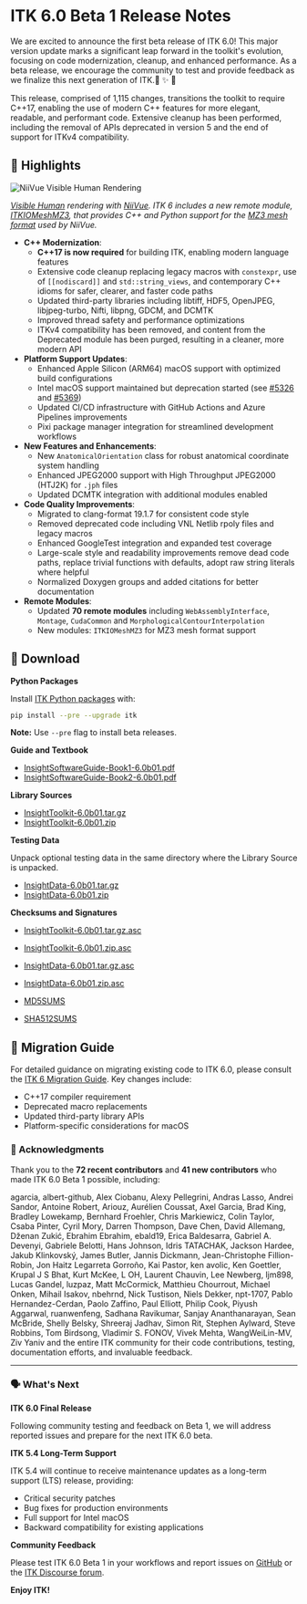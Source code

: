 # ITK 6.0 Beta 1 Release Notes

We are excited to announce the first beta release of ITK 6.0! This major version update marks a significant leap forward in the toolkit's evolution, focusing on code modernization, cleanup, and enhanced performance. As a beta release, we encourage the community to test and provide feedback as we finalize this next generation of ITK.🚀 ✨ 🎉

This release, comprised of 1,115 changes, transitions the toolkit to require C++17, enabling the use of modern C++ features for more elegant, readable, and performant code. Extensive cleanup has been performed, including the removal of APIs deprecated in version 5 and the end of support for ITKv4 compatibility.

🔦 Highlights
-------------

![NiiVue Visible Human Rendering](https://i.imgur.com/H2wL6id.png)

*[Visible Human](https://www.nlm.nih.gov/research/visible/visible_human.html) rendering with [NiiVue](https://niivue.com). ITK 6 includes a new remote module, [ITKIOMeshMZ3](https://github.com/InsightSoftwareConsortium/ITKIOMeshMZ3), that provides C++ and Python support for the [MZ3 mesh format](https://github.com/neurolabusc/surf-ice/tree/master/mz3) used by NiiVue.*

- **C++ Modernization**:
    - **C++17 is now required** for building ITK, enabling modern language features
    - Extensive code cleanup replacing legacy macros with `constexpr`, use of `[[nodiscard]]` and `std::string_views`, and contemporary C++ idioms for safer, clearer, and faster code paths
    - Updated third-party libraries including libtiff, HDF5, OpenJPEG, libjpeg-turbo, Nifti, libpng, GDCM, and DCMTK
    - Improved thread safety and performance optimizations
    - ITKv4 compatibility has been removed, and content from the Deprecated module has been purged, resulting in a cleaner, more modern API
- **Platform Support Updates**:
    - Enhanced Apple Silicon (ARM64) macOS support with optimized build configurations
    - Intel macOS support maintained but deprecation started (see [\#5326](https://github.com/InsightSoftwareConsortium/ITK/issues/5326) and [\#5369](https://github.com/InsightSoftwareConsortium/ITK/issues/5369))
    - Updated CI/CD infrastructure with GitHub Actions and Azure Pipelines improvements
    - Pixi package manager integration for streamlined development workflows
- **New Features and Enhancements**:
    - New `AnatomicalOrientation` class for robust anatomical coordinate system handling
    - Enhanced JPEG2000 support with High Throughput JPEG2000 (HTJ2K) for `.jph` files
    - Updated DCMTK integration with additional modules enabled
- **Code Quality Improvements**:
    - Migrated to clang-format 19.1.7 for consistent code style
    - Removed deprecated code including VNL Netlib rpoly files and legacy macros
    - Enhanced GoogleTest integration and expanded test coverage
    - Large-scale style and readability improvements remove dead code paths, replace trivial functions with defaults, adopt raw string literals where helpful
    - Normalized Doxygen groups and added citations for better documentation
- **Remote Modules**:
    - Updated **70 remote modules**  including `WebAssemblyInterface`, `Montage`, `CudaCommon` and `MorphologicalContourInterpolation`
    - New modules: `ITKIOMeshMZ3` for MZ3 mesh format support

💾 Download
-----------

**Python Packages**

Install [ITK Python packages](https://docs.itk.org/en/latest/learn/python_quick_start.html) with:

```bash
pip install --pre --upgrade itk
```

**Note:** Use `--pre` flag to install beta releases.

**Guide and Textbook**

- [InsightSoftwareGuide-Book1-6.0b01.pdf](https://github.com/InsightSoftwareConsortium/ITK/releases/download/v6.0b01/InsightSoftwareGuide-Book1-6.0b01.pdf)
- [InsightSoftwareGuide-Book2-6.0b01.pdf](https://github.com/InsightSoftwareConsortium/ITK/releases/download/v6.0b01/InsightSoftwareGuide-Book2-6.0b01.pdf)

**Library Sources**

- [InsightToolkit-6.0b01.tar.gz](https://github.com/InsightSoftwareConsortium/ITK/releases/download/v6.0b01/InsightToolkit-6.0b01.tar.gz)
- [InsightToolkit-6.0b01.zip](https://github.com/InsightSoftwareConsortium/ITK/releases/download/v6.0b01/InsightToolkit-6.0b01.zip)

**Testing Data**

Unpack optional testing data in the same directory where the Library Source is unpacked.

- [InsightData-6.0b01.tar.gz](https://github.com/InsightSoftwareConsortium/ITK/releases/download/v6.0b01/InsightData-6.0b01.tar.gz)
- [InsightData-6.0b01.zip](https://github.com/InsightSoftwareConsortium/ITK/releases/download/v6.0b01/InsightData-6.0b01.zip)

**Checksums and Signatures**

- [InsightToolkit-6.0b01.tar.gz.asc](https://github.com/InsightSoftwareConsortium/ITK/releases/download/v6.0b01/InsightToolkit-6.0b01.tar.gz.asc)
- [InsightToolkit-6.0b01.zip.asc](https://github.com/InsightSoftwareConsortium/ITK/releases/download/v6.0b01/InsightToolkit-6.0b01.zip.asc)

- [InsightData-6.0b01.tar.gz.asc](https://github.com/InsightSoftwareConsortium/ITK/releases/download/v6.0b01/InsightData-6.0b01.tar.gz.asc)
- [InsightData-6.0b01.zip.asc](https://github.com/InsightSoftwareConsortium/ITK/releases/download/v6.0b01/InsightData-6.0b01.zip.asc)

- [MD5SUMS](https://github.com/InsightSoftwareConsortium/ITK/releases/download/v6.0b01/MD5SUMS)
- [SHA512SUMS](https://github.com/InsightSoftwareConsortium/ITK/releases/download/v6.0b01/SHA512SUMS)


📖 Migration Guide
------------------

For detailed guidance on migrating existing code to ITK 6.0, please consult the [ITK 6 Migration Guide](https://docs.itk.org/en/latest/migration_guides/itk_6_migration_guide.html). Key changes include:

- C++17 compiler requirement
- Deprecated macro replacements
- Updated third-party library APIs
- Platform-specific considerations for macOS


### 🙏 Acknowledgments

Thank you to the **72 recent contributors** and **41 new contributors** who made ITK 6.0 Beta 1 possible, including:

agarcia, albert-github, Alex Ciobanu, Alexy Pellegrini, Andras Lasso, Andrei Sandor, Antoine Robert, Ariouz, Aurélien Coussat, Axel Garcia, Brad King, Bradley Lowekamp, Bernhard Froehler, Chris Markiewicz, Colin Taylor, Csaba Pinter, Cyril Mory, Darren Thompson, Dave Chen, David Allemang, Dženan Zukić, Ebrahim Ebrahim, ebald19, Erica Baldesarra, Gabriel A. Devenyi, Gabriele Belotti, Hans Johnson, Idris TATACHAK, Jackson Hardee, Jakub Klinkovský, James Butler, Jannis Dickmann, Jean-Christophe Fillion-Robin, Jon Haitz Legarreta Gorroño, Kai Pastor, ken avolic, Ken Goettler, Krupal J S Bhat, Kurt McKee, L OH, Laurent Chauvin, Lee Newberg, ljm898, Lucas Gandel, luzpaz, Matt McCormick, Matthieu Chourrout, Michael Onken, Mihail Isakov, nbehrnd, Nick Tustison, Niels Dekker, npt-1707, Pablo Hernandez-Cerdan, Paolo Zaffino, Paul Elliott, Philip Cook, Piyush Aggarwal, ruanwenfeng, Sadhana Ravikumar, Sanjay Ananthanarayan, Sean McBride, Shelly Belsky, Shreeraj Jadhav, Simon Rit, Stephen Aylward, Steve Robbins, Tom Birdsong, Vladimir S. FONOV, Vivek Mehta, WangWeiLin-MV, Ziv Yaniv and the entire ITK community for their code contributions, testing, documentation efforts, and invaluable feedback.

***

### 🗣️ What's Next

**ITK 6.0 Final Release**

Following community testing and feedback on Beta 1, we will address reported issues and prepare for the next ITK 6.0 beta.

**ITK 5.4 Long-Term Support**

ITK 5.4 will continue to receive maintenance updates as a long-term support (LTS) release, providing:

- Critical security patches
- Bug fixes for production environments
- Full support for Intel macOS
- Backward compatibility for existing applications

**Community Feedback**

Please test ITK 6.0 Beta 1 in your workflows and report issues on [GitHub](https://github.com/InsightSoftwareConsortium/ITK/issues) or the [ITK Discourse forum](https://discourse.itk.org/).

**Enjoy ITK!**
